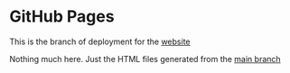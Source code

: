 # GitHub Pages

This is the branch of deployment for the [website](https://playyourshot.com)

Nothing much here. Just the HTML files generated from the [main branch](https://github.com/ibra/yourshot-website)
